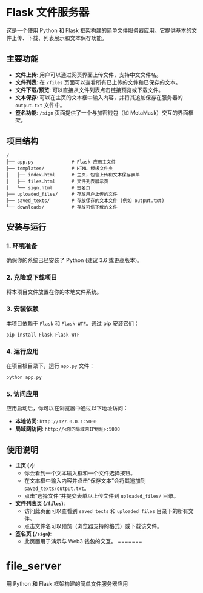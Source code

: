 # Flask 文件服务器

这是一个使用 Python 和 Flask 框架构建的简单文件服务器应用。它提供基本的文件上传、下载、列表展示和文本保存功能。

## 主要功能

- **文件上传**: 用户可以通过网页界面上传文件，支持中文文件名。
- **文件列表**: 在 `/files` 页面可以查看所有已上传的文件和已保存的文本。
- **文件下载/预览**: 可以直接从文件列表点击链接预览或下载文件。
- **文本保存**: 可以在主页的文本框中输入内容，并将其追加保存在服务器的 `output.txt` 文件中。
- **签名功能**: `/sign` 页面提供了一个与加密钱包（如 MetaMask）交互的界面框架。

## 项目结构

```
/
├── app.py              # Flask 应用主文件
├── templates/          # HTML 模板文件夹
│   ├── index.html      # 主页，包含上传和文本保存表单
│   ├── files.html      # 文件列表展示页
│   └── sign.html       # 签名页
├── uploaded_files/     # 存放用户上传的文件
├── saved_texts/        # 存放保存的文本文件 (例如 output.txt)
└── downloads/          # 存放可供下载的文件
```

## 安装与运行

### 1. 环境准备

确保你的系统已经安装了 Python (建议 3.6 或更高版本)。

### 2. 克隆或下载项目

将本项目文件放置在你的本地文件系统。

### 3. 安装依赖

本项目依赖于 `Flask` 和 `Flask-WTF`。通过 pip 安装它们：

```bash
pip install Flask Flask-WTF
```

### 4. 运行应用

在项目根目录下，运行 `app.py` 文件：

```bash
python app.py
```

### 5. 访问应用

应用启动后，你可以在浏览器中通过以下地址访问：

- **本地访问**: `http://127.0.0.1:5000`
- **局域网访问**: `http://<你的局域网IP地址>:5000`

## 使用说明

- **主页 (`/`)**:
  - 你会看到一个文本输入框和一个文件选择按钮。
  - 在文本框中输入内容并点击“保存文本”会将其追加到 `saved_texts/output.txt`。
  - 点击“选择文件”并提交表单以上传文件到 `uploaded_files/` 目录。
- **文件列表页 (`/files`)**:
  - 访问此页面可以查看到 `saved_texts` 和 `uploaded_files` 目录下的所有文件。
  - 点击文件名可以预览（浏览器支持的格式）或下载该文件。
- **签名页 (`/sign`)**:
  - 此页面用于演示与 Web3 钱包的交互。
=======
# file_server
用 Python 和 Flask 框架构建的简单文件服务器应用
